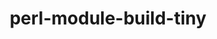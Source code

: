 ---
title: "perl-module-build-tiny"
layout: cache
categories: [package, develop]
meta: {"versions": ["0.048"], "compilers": ["gcc@=11.4.0"], "oss": ["ubuntu22.04"], "platforms": ["linux"], "targets": ["x86_64_v3"], "stacks": ["e4s", "root"], "num_specs": 5, "num_specs_by_stack": {"e4s": 5, "root": 5}}
spec_details: [{"hash": "kroh6ocipcgqpi3pkyeq2x3vqv6ae2t5", "compiler": "gcc@=11.4.0", "versions": ["0.048"], "os": "ubuntu22.04", "platform": "linux", "target": "x86_64_v3", "variants": ["build_system=perl"], "stacks": ["e4s", "root"], "size": "-", "tarball": "https://binaries.spack.io/develop/build_cache/linux-ubuntu22.04-x86_64_v3/gcc-11.4.0/perl-module-build-tiny-0.048/linux-ubuntu22.04-x86_64_v3-gcc-11.4.0-perl-module-build-tiny-0.048-kroh6ocipcgqpi3pkyeq2x3vqv6ae2t5.spack"}, {"hash": "4mq2bkxbhlhww5ahl5pz2ay3dcru4u5n", "compiler": "gcc@=11.4.0", "versions": ["0.048"], "os": "ubuntu22.04", "platform": "linux", "target": "x86_64_v3", "variants": ["build_system=perl"], "stacks": ["e4s", "root"], "size": "-", "tarball": "https://binaries.spack.io/develop/build_cache/linux-ubuntu22.04-x86_64_v3/gcc-11.4.0/perl-module-build-tiny-0.048/linux-ubuntu22.04-x86_64_v3-gcc-11.4.0-perl-module-build-tiny-0.048-4mq2bkxbhlhww5ahl5pz2ay3dcru4u5n.spack"}, {"hash": "dgfcb4ejdftpbcrx5mbghon6qhjeiptz", "compiler": "gcc@=11.4.0", "versions": ["0.048"], "os": "ubuntu22.04", "platform": "linux", "target": "x86_64_v3", "variants": ["build_system=perl"], "stacks": ["e4s", "root"], "size": "-", "tarball": "https://binaries.spack.io/develop/build_cache/linux-ubuntu22.04-x86_64_v3/gcc-11.4.0/perl-module-build-tiny-0.048/linux-ubuntu22.04-x86_64_v3-gcc-11.4.0-perl-module-build-tiny-0.048-dgfcb4ejdftpbcrx5mbghon6qhjeiptz.spack"}, {"hash": "glh76hnfbqqpyrwwg5slqfnfv65s6gwz", "compiler": "gcc@=11.4.0", "versions": ["0.048"], "os": "ubuntu22.04", "platform": "linux", "target": "x86_64_v3", "variants": ["build_system=perl"], "stacks": ["e4s", "root"], "size": "-", "tarball": "https://binaries.spack.io/develop/build_cache/linux-ubuntu22.04-x86_64_v3/gcc-11.4.0/perl-module-build-tiny-0.048/linux-ubuntu22.04-x86_64_v3-gcc-11.4.0-perl-module-build-tiny-0.048-glh76hnfbqqpyrwwg5slqfnfv65s6gwz.spack"}, {"hash": "kc3772jk2drmxthclmfpblijt4zl3y5j", "compiler": "gcc@=11.4.0", "versions": ["0.048"], "os": "ubuntu22.04", "platform": "linux", "target": "x86_64_v3", "variants": ["build_system=perl"], "stacks": ["e4s", "root"], "size": "-", "tarball": "https://binaries.spack.io/develop/build_cache/linux-ubuntu22.04-x86_64_v3/gcc-11.4.0/perl-module-build-tiny-0.048/linux-ubuntu22.04-x86_64_v3-gcc-11.4.0-perl-module-build-tiny-0.048-kc3772jk2drmxthclmfpblijt4zl3y5j.spack"}]
---